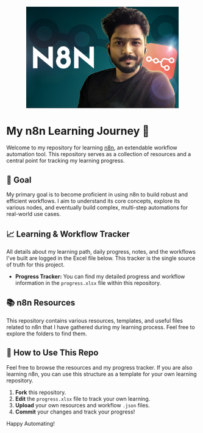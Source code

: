 <p align="center">
  <img src="assets/img/n8n.jpg" alt="n8n Logo" width="400">
</p>

# My n8n Learning Journey 🚀

Welcome to my repository for learning [n8n](https://n8n.io/), an extendable workflow automation tool. This repository serves as a collection of resources and a central point for tracking my learning progress.

## 🎯 Goal

My primary goal is to become proficient in using n8n to build robust and efficient workflows. I aim to understand its core concepts, explore its various nodes, and eventually build complex, multi-step automations for real-world use cases.

## 📈 Learning & Workflow Tracker

All details about my learning path, daily progress, notes, and the workflows I've built are logged in the Excel file below. This tracker is the single source of truth for this project.

* **Progress Tracker:** You can find my detailed progress and workflow information in the `progress.xlsx` file within this repository.

## 📚 n8n Resources

This repository contains various resources, templates, and useful files related to n8n that I have gathered during my learning process. Feel free to explore the folders to find them.

## 🤝 How to Use This Repo

Feel free to browse the resources and my progress tracker. If you are also learning n8n, you can use this structure as a template for your own learning repository.

1.  **Fork** this repository.
2.  **Edit** the `progress.xlsx` file to track your own learning.
3.  **Upload** your own resources and workflow `.json` files.
4.  **Commit** your changes and track your progress!

Happy Automating!
